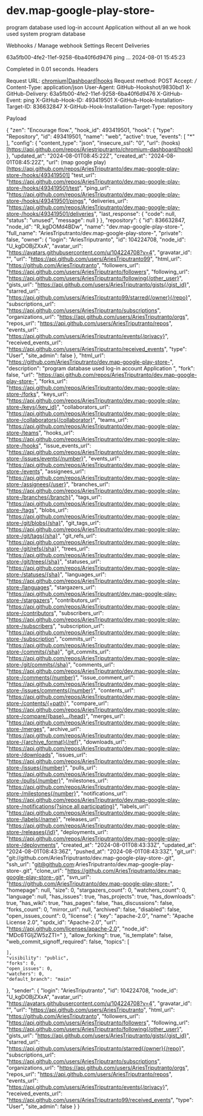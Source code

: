 # dev.map-google-play-store-
program database used log-in account Application 
without all an we hook used system program database 


Webhooks / Manage webhook
Settings
Recent Deliveries

63a5fb00-4fe2-11ef-9258-6ba40f6d9476 ping …
2024-08-01 15:45:23

Completed in 0.01 seconds.
Headers

Request URL: [chromium|Dashboard|hooks](https://api.github.com/repos/Ariestriputranto/chromium-dashboard/hook)
Request method: POST
Accept: */*
Content-Type: application/json
User-Agent: GitHub-Hookshot/9830bd1
X-GitHub-Delivery: 63a5fb00-4fe2-11ef-9258-6ba40f6d9476
X-GitHub-Event: ping
X-GitHub-Hook-ID: 493419501
X-GitHub-Hook-Installation-Target-ID: 836632847
X-GitHub-Hook-Installation-Target-Type: repository

Payload

{
  "zen": "Encourage flow.",
  "hook_id": 493419501,
  "hook": {
    "type": "Repository",
    "id": 493419501,
    "name": "web",
    "active": true,
    "events": [
      "*"
    ],
    "config": {
      "content_type": "json",
      "insecure_ssl": "0",
      "url": (hooks)[https://api.github.com/repos/Ariestriputranto/chromium-dashboard/hook]
    },
    "updated_at": "2024-08-01T08:45:22Z",
    "created_at": "2024-08-01T08:45:22Z",
    "url": (map google play)[https://api.github.com/repos/AriesTriputranto/dev.map-google-play-store-/hooks/493419501]
    "test_url": "https://api.github.com/repos/AriesTriputranto/dev.map-google-play-store-/hooks/493419501/test",
    "ping_url": "https://api.github.com/repos/AriesTriputranto/dev.map-google-play-store-/hooks/493419501/pings",
    "deliveries_url": "https://api.github.com/repos/AriesTriputranto/dev.map-google-play-store-/hooks/493419501/deliveries",
    "last_response": {
      "code": null,
      "status": "unused",
      "message": null
    }
  },
  "repository": {
    "id": 836632847,
    "node_id": "R_kgDOMd4BDw",
    "name": "dev.map-google-play-store-",
    "full_name": "AriesTriputranto/dev.map-google-play-store-",
    "private": false,
    "owner": {
      "login": "AriesTriputranto",
      "id": 104224708,
      "node_id": "U_kgDOBjZXxA",
      "avatar_url": "https://avatars.githubusercontent.com/u/104224708?v=4",
      "gravatar_id": "",
      "url": "https://api.github.com/users/AriesTriputranto99",
      "html_url": "https://github.com/AriesTriputranto",
      "followers_url": "https://api.github.com/users/AriesTriputranto/followers",
      "following_url": "https://api.github.com/users/AriesTriputranto/following{/other_user}",
      "gists_url": "https://api.github.com/users/AriesTriputranto/gists{/gist_id}",
      "starred_url": "https://api.github.com/users/AriesTriputranto99/starred{/owner}{/repo}",
      "subscriptions_url": "https://api.github.com/users/AriesTriputranto/subscriptions",
      "organizations_url": "https://api.github.com/users/AriesTriputranto/orgs",
      "repos_url": "https://api.github.com/users/AriesTriputranto/repos",
      "events_url": "https://api.github.com/users/AriesTriputranto/events{/privacy}",
      "received_events_url": "https://api.github.com/users/AriesTriputranto/received_events",
      "type": "User",
      "site_admin": false
    },
    "html_url": "https://github.com/AriesTriputranto/dev.map-google-play-store-",
    "description": "program database used log-in account Application ",
    "fork": false,
    "url": "https://api.github.com/repos/AriesTriputranto/dev.map-google-play-store-",
    "forks_url": "https://api.github.com/repos/AriesTriputranto/dev.map-google-play-store-/forks",
    "keys_url": "https://api.github.com/repos/AriesTriputranto/dev.map-google-play-store-/keys{/key_id}",
    "collaborators_url": "https://api.github.com/repos/AriesTriputranto/dev.map-google-play-store-/collaborators{/collaborator}",
    "teams_url": "https://api.github.com/repos/AriesTriputranto/dev.map-google-play-store-/teams",
    "hooks_url": "https://api.github.com/repos/AriesTriputranto/dev.map-google-play-store-/hooks",
    "issue_events_url": "https://api.github.com/repos/AriesTriputranto/dev.map-google-play-store-/issues/events{/number}",
    "events_url": "https://api.github.com/repos/AriesTriputranto/dev.map-google-play-store-/events",
    "assignees_url": "https://api.github.com/repos/AriesTriputranto/dev.map-google-play-store-/assignees{/user}",
    "branches_url": "https://api.github.com/repos/AriesTriputranto/dev.map-google-play-store-/branches{/branch}",
    "tags_url": "https://api.github.com/repos/AriesTriputranto/dev.map-google-play-store-/tags",
    "blobs_url": "https://api.github.com/repos/AriesTriputranto/dev.map-google-play-store-/git/blobs{/sha}",
    "git_tags_url": "https://api.github.com/repos/AriesTriputranto/dev.map-google-play-store-/git/tags{/sha}",
    "git_refs_url": "https://api.github.com/repos/AriesTriputranto/dev.map-google-play-store-/git/refs{/sha}",
    "trees_url": "https://api.github.com/repos/AriesTriputranto/dev.map-google-play-store-/git/trees{/sha}",
    "statuses_url": "https://api.github.com/repos/AriesTriputranto/dev.map-google-play-store-/statuses/{sha}",
    "languages_url": "https://api.github.com/repos/AriesTriputranto/dev.map-google-play-store-/languages",
    "stargazers_url": "https://api.github.com/repos/AriesTriputrant/dev.map-google-play-store-/stargazers",
    "contributors_url": "https://api.github.com/repos/AriesTriputranto/dev.map-google-play-store-/contributors",
    "subscribers_url": "https://api.github.com/repos/AriesTriputranto/dev.map-google-play-store-/subscribers",
    "subscription_url": "https://api.github.com/repos/AriesTriputranto/dev.map-google-play-store-/subscription",
    "commits_url": "https://api.github.com/repos/AriesTriputranto/dev.map-google-play-store-/commits{/sha}",
    "git_commits_url": "https://api.github.com/repos/AriesTriputranto/dev.map-google-play-store-/git/commits{/sha}",
    "comments_url": "https://api.github.com/repos/AriesTriputranto/dev.map-google-play-store-/comments{/number}",
    "issue_comment_url": "https://api.github.com/repos/AriesTriputranto/dev.map-google-play-store-/issues/comments{/number}",
    "contents_url": "https://api.github.com/repos/AriesTriputranto/dev.map-google-play-store-/contents/{+path}",
    "compare_url": "https://api.github.com/repos/AriesTriputranto/dev.map-google-play-store-/compare/{base}...{head}",
    "merges_url": "https://api.github.com/repos/AriesTriputranto/dev.map-google-play-store-/merges",
    "archive_url": "https://api.github.com/repos/AriesTriputranto/dev.map-google-play-store-/{archive_format}{/ref}",
    "downloads_url": "https://api.github.com/repos/AriesTriputranto/dev.map-google-play-store-/downloads",
    "issues_url": "https://api.github.com/repos/AriesTriputranto/dev.map-google-play-store-/issues{/number}",
    "pulls_url": "https://api.github.com/repos/AriesTriputranto/dev.map-google-play-store-/pulls{/number}",
    "milestones_url": "https://api.github.com/repos/AriesTriputranto/dev.map-google-play-store-/milestones{/number}",
    "notifications_url": "https://api.github.com/repos/AriesTriputranto/dev.map-google-play-store-/notifications{?since,all,participating}",
    "labels_url": "https://api.github.com/repos/AriesTriputranto/dev.map-google-play-store-/labels{/name}",
    "releases_url": "https://api.github.com/repos/AriesTriputranto/dev.map-google-play-store-/releases{/id}",
    "deployments_url": "https://api.github.com/repos/AriesTriputranto/dev.map-google-play-store-/deployments",
    "created_at": "2024-08-01T08:43:33Z",
    "updated_at": "2024-08-01T08:43:36Z",
    "pushed_at": "2024-08-01T08:43:33Z",
    "git_url": "git://github.com/AriesTriputranto/dev.map-google-play-store-.git",
    "ssh_url": "git@github.com:AriesTriputranto/dev.map-google-play-store-.git",
    "clone_url": "https://github.com/AriesTriputranto/dev.map-google-play-store-.git",
    "svn_url": "https://github.com/AriesTriputranto/dev.map-google-play-store-",
    "homepage": null,
    "size": 0,
    "stargazers_count": 0,
    "watchers_count": 0,
    "language": null,
    "has_issues": true,
    "has_projects": true,
    "has_downloads": true,
    "has_wiki": true,
    "has_pages": false,
    "has_discussions": false,
    "forks_count": 0,
    "mirror_url": null,
    "archived": false,
    "disabled": false,
    "open_issues_count": 0,
    "license": {
      "key": "apache-2.0",
      "name": "Apache License 2.0",
      "spdx_id": "Apache-2.0",
      "url": "https://api.github.com/licenses/apache-2.0",
      "node_id": "MDc6TGljZW5zZTI="
    },
    "allow_forking": true,
    "is_template": false,
    "web_commit_signoff_required": false,
    "topics": [

    ],
    "visibility": "public",
    "forks": 0,
    "open_issues": 0,
    "watchers": 0,
    "default_branch": "main"
  },
  "sender": {
    "login": "AriesTriputranto",
    "id": 104224708,
    "node_id": "U_kgDOBjZXxA",
    "avatar_url": "https://avatars.githubusercontent.com/u/104224708?v=4",
    "gravatar_id": "",
    "url": "https://api.github.com/users/AriesTriputranto",
    "html_url": "https://github.com/AriesTriputranto",
    "followers_url": "https://api.github.com/users/AriesTriputranto/followers",
    "following_url": "https://api.github.com/users/AriesTriputranto/following{/other_user}",
    "gists_url": "https://api.github.com/users/AriesTriputranto/gists{/gist_id}",
    "starred_url": "https://api.github.com/users/AriesTriputranto/starred{/owner}{/repo}",
    "subscriptions_url": "https://api.github.com/users/AriesTriputranto/subscriptions",
    "organizations_url": "https://api.github.com/users/AriesTriputranto/orgs",
    "repos_url": "https://api.github.com/users/AriesTriputranto/repos",
    "events_url": "https://api.github.com/users/AriesTriputranto/events{/privacy}",
    "received_events_url": "https://api.github.com/users/AriesTriputranto99/received_events",
    "type": "User",
    "site_admin": false
  }
}

